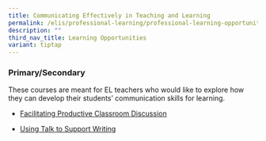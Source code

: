 ```yaml
---
title: Communicating Effectively in Teaching and Learning
permalink: /elis/professional-learning/professional-learning-opportunities/communicating-effectively/
description: ""
third_nav_title: Learning Opportunities
variant: tiptap
---
```

<h3>Primary/Secondary</h3>
<p>These courses are meant for EL teachers who would like to explore how
they can develop their students’ communication skills for learning.</p>
<ul data-tight="true" class="tight">
<li>
<p><a href="/elis/professional-learning/professional-learning-opportunities/facilitating-academic-discussion/" rel="noopener noreferrer nofollow" target="_blank">Facilitating Productive Classroom Discussion</a>
</p>
</li>
<li>
<p><a href="/elis/professional-learning/professional-learning-opportunities/using-talk-to-support-writing/" rel="noopener noreferrer nofollow" target="_blank">Using Talk to Support Writing</a>
</p>
</li>
</ul>
<p></p>